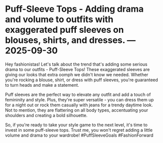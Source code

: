 # Puff-Sleeve Tops - Adding drama and volume to outfits with exaggerated puff sleeves on blouses, shirts, and dresses. — 2025-09-30

Hey fashionistas! Let's talk about the trend that's adding some serious drama to our outfits - Puff-Sleeve Tops! These exaggerated sleeves are giving our looks that extra oomph we didn't know we needed. Whether you're rocking a blouse, shirt, or dress with puff sleeves, you're guaranteed to turn heads and make a statement.

Puff sleeves are the perfect way to elevate any outfit and add a touch of femininity and style. Plus, they're super versatile - you can dress them up for a night out or rock them casually with jeans for a trendy daytime look. Not to mention, they are flattering on all body types, accentuating your shoulders and creating a bold silhouette.

So, if you're ready to take your style game to the next level, it's time to invest in some puff-sleeve tops. Trust me, you won't regret adding a little volume and drama to your wardrobe! #PuffSleeveGoals #FashionForward